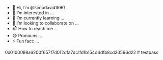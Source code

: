 - 👋 Hi, I’m @simodavid1990
- 👀 I’m interested in ...
- 🌱 I’m currently learning ...
- 💞️ I’m looking to collaborate on ...
- 📫 How to reach me ...
- 😄 Pronouns: ...
- ⚡ Fun fact: ...

<!---
simodavid1990/simodavid1990 is a ✨ special ✨ repository because its `README.md` (this file) appears on your GitHub profile.
You can click the Preview link to take a look at your changes.
---> 
0x0100098a6200f657f7d012dfa7dc1fd1b154d4dfb8cd20596d22 # testpass
